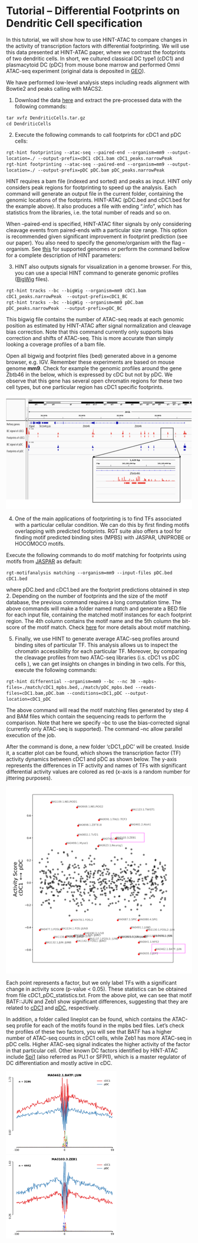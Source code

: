 # Tutorial – Differential Footprints on Dendritic Cell specification

In this tutorial, we will show how to use HINT-ATAC to compare changes in the activity of transcription factors with differential footprinting. We will use this data presented at HINT-ATAC paper, where we contrast the footprints of two dendritic cells. In short, we cultured classical DC type1 (cDC1) and plasmacytoid DC (pDC) from mouse bone marrow and performed Omni ATAC-seq experiment (original data is deposited in [GEO](https://www.ncbi.nlm.nih.gov/geo/query/acc.cgi?acc=GSE118221)).

We have performed low-level analysis steps including reads alignment with Bowtie2 and peaks calling with MACS2.

1. Download the data [here](https://costalab.ukaachen.de/open_data/hint/tutorial/DendriticCells.tar.gz) and extract the pre-processed data with the following commands:

```shell
tar xvfz DendriticCells.tar.gz
cd DendriticCells
```

2. Execute the following commands to call footprints for cDC1 and pDC cells:

```shell
rgt-hint footprinting --atac-seq --paired-end --organism=mm9 --output-location=./ --output-prefix=cDC1 cDC1.bam cDC1_peaks.narrowPeak 
rgt-hint footprinting --atac-seq --paired-end --organism=mm9 --output-location=./ --output-prefix=pDC pDC.bam pDC_peaks.narrowPeak
```

HINT requires a bam file (indexed and sorted) and peaks as input. HINT only considers peak regions for footprinting to speed up the analysis. Each command will generate an output file in the current folder, containing the genomic locations of the footprints. HINT-ATAC (pDC.bed and cDC1.bed for the example above). It also produces a file with ending “.info”, which has statistics from the libraries, i.e. the total number of reads and so on.

When –paired-end is specified, HINT-ATAC filter signals by only considering cleavage events from paired-ends with a particular size range.  This option is recommended given significant improvement in footprint prediction (see our paper).   You also need to specify the genome/organism with the flag –organism. See [this](https://reg-gen.readthedocs.io/en/latest/rgt/setup_data.html) for supported genomes or perform the command bellow for a complete description of HINT parameters:

3. HINT also outputs signals for visualization in a genome browser. For this, you can use a special HINT command to generate genomic profiles ([BigWig](https://genome.ucsc.edu/goldenpath/help/bigWig.html) files).

```shell
rgt-hint tracks --bc --bigWig --organism=mm9 cDC1.bam cDC1_peaks.narrowPeak  --output-prefix=cDC1_BC
rgt-hint tracks --bc --bigWig --organism=mm9 pDC.bam pDC_peaks.narrowPeak  --output-prefix=pDC_BC
```

This bigwig file contains the number of ATAC-seq reads at each genomic position as estimated by HINT-ATAC after signal normalization and cleavage bias correction. Note that this command currently only supports bias correction and shifts of ATAC-seq. This is more accurate than simply looking a coverage profiles of a bam file.


Open all bigwig and footprint files (bed) generated above in a genome browser, e.g. IGV. Remember these experiments are based on mouse genome **mm9**. Check for example the genomic profiles around the gene Zbtb46 in the below, which is expressed by cDC but not by pDC. We observe that this gene has several open chromatin regions for these two cell types, but one particular region has cDC1 specific footprints.

<img src="../_static/hint/footprint.png" class="center">

4. One of the main applications of footprinting is to find TFs associated with a particular cellular condition. We can do this by first finding motifs overlapping with predicted footprints. RGT suite also offers a tool for finding motif predicted binding sites (MPBS) with JASPAR, UNIPROBE or HOCOMOCO motifs.

Execute the following commands to do motif matching for footprints using motifs from [JASPAR](https://jaspar.genereg.net/) as default:

```shell
rgt-motifanalysis matching --organism=mm9 --input-files pDC.bed cDC1.bed
```

where pDC.bed and cDC1.bed are the footprint predictions obtained in step 2. Depending on the number of footprints and the size of the motif database, the previous command requires a long computation time. The above commands will make a folder named match and generate a BED file for each input file, containing the matched motif instances for each footprint region. The 4th column contains the motif name and the 5th column the bit-score of the motif match. Check [here](https://reg-gen.readthedocs.io/en/latest/motif_analysis/introduction.html) for more details about motif matching.

5. Finally, we use HINT to generate average ATAC-seq profiles around binding sites of particular TF. This analysis allows us to inspect the chromatin accessibility for each particular TF. Moreover, by comparing the cleavage profiles from two ATAC-seq libraries (i.s. cDC1 vs pDC cells ), we can get insights on changes in binding in two cells. For this, execute the following commands:

```shell
rgt-hint differential --organism=mm9 --bc --nc 30 --mpbs-files=./match/cDC1_mpbs.bed,./match/pDC_mpbs.bed --reads-files=cDC1.bam,pDC.bam --conditions=cDC1,pDC --output-location=cDC1_pDC
```

The above command will read the motif matching files generated by step 4 and BAM files which contain the sequencing reads to perform the comparison. Note that here we specify –bc to use the bias-corrected signal (currently only  ATAC-seq is supported). The command –nc allow parallel execution of the job.

After the command is done, a new folder ‘cDC1_pDC’ will be created. Inside it, a scatter plot can be found, which shows the transcription factor (TF) activity dynamics between cDC1 and pDC as shown below.  The y-axis represents the differences in TF activity and names of TFs with significant differential activity values are colored as red (x-axis is a random number for jittering purposes).

<img src="../_static/hint/cdc.png" class="center">

Each point represents a factor, but we only label TFs with a significant change in activity score (p-value < 0.05). These statistics can be obtained from file cDC1_pDC_statistics.txt. From the above plot, we can see that motif BATF::JUN and Zeb1 show significant differences, suggesting that they are related to [cDC1](https://www.nature.com/articles/ni.3197) and [pDC](https://www.sciencedirect.com/science/article/pii/S0092867408011380), respectively.

In addition,  a folder called lineplot can be found, which contains the ATAC-seq profile for each of the motifs found in the mpbs bed files. Let’s check the profiles of these two factors,  you will see that BATF has a higher number of ATAC-seq counts in cDC1 cells, while Zeb1 has more ATAC-seq in pDC cells. Higher ATAC-seq signal indicates the higher activity of the factor in that particular cell. Other known DC factors identified by HINT-ATAC include [Spi1](https://academic.oup.com/nar/article/43/20/9680/1396036?login=false) (also referred as PU.1 or SFPI1), which is a master regulator of DC differentiation and mostly active in cDC.

<img src="../_static/hint/batf.png" width="300"/> <img src="../_static/hint/zeb1.png" width="300"/> 

